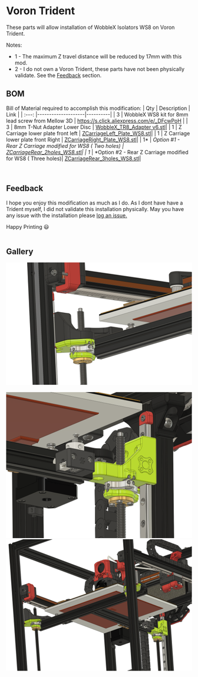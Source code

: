 # Voron Trident

These parts will allow installation of WobbleX Isolators WS8 on Voron Trident.  

Notes:
* 1 - The maximum Z travel distance will be reduced by 17mm with this mod.
* 2 - I do not own a Voron Trident, these parts have not been physically validate.  See the [Feedback](/Voron/Trident/README.md) section.
  
  
## BOM
Bill of Material required to accomplish this modification:
|  Qty    |   Description      |    Link  |
|  :---:  |--------------------|----------|
|  3      | WobbleX WS8 kit for 8mm lead screw from Mellow 3D | https://s.click.aliexpress.com/e/_DFcwPoH |
|  3      | 8mm T-Nut Adapter Lower Disc | [WobbleX_TR8_Adapter v6.stl](https://github.com/MirageC79/Interfaces-for-WobbleX-integration/blob/main/Voron/Trident/WobbleX_TR8_Adapter%20Body.stl)|
|  1      | Z Carriage lower plate front left | [ZCarriageLeft_Plate_WS8.stl](https://github.com/MirageC79/Interfaces-for-WobbleX-integration/blob/main/Voron/Trident/ZCarriageLeft_Plate_WS8.stl)|
|  1      | Z Carriage lower plate front Right | [ZCarriageRight_Plate_WS8.stl](https://github.com/MirageC79/Interfaces-for-WobbleX-integration/blob/main/Voron/Trident/ZCarriageRight_Plate_WS8.stl)|
|  1*     | *Option #1 - Rear Z Carriage modified for WS8 ( Two holes) | [ZCarriageRear_2holes_WS8.stl](https://github.com/MirageC79/Interfaces-for-WobbleX-integration/blob/main/Voron/Trident/ZCarriageRear_2holes_WS8.stl)|
|  1*     | *Option #2 - Rear Z Carriage modified for WS8 ( Three holes)| [ZCarriageRear_3holes_WS8.stl](https://github.com/MirageC79/Interfaces-for-WobbleX-integration/blob/main/Voron/Trident/ZCarriageRear_3holes_WS8.stl)|

<br> 

## Feedback
I hope you enjoy this modification as much as I do.  As I dont have have a Trident myself, I did not validate this installation physically. 
May you have any issue with the installation please [log an issue.](https://github.com/MirageC79/Interfaces-for-WobbleX-integration/issues)

Happy Printing :smiley:
<br><br>

## Gallery
![img](/Voron/Trident/TridentLeftInstall_WS8.png) 
<br>  
![img](/Voron/Trident/TridentRearImnstall_WS8.png)
<br>
![img](/Voron/Trident/Trident_Install_WS8.png)
